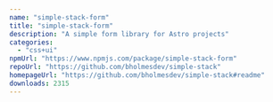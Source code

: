 ```yaml
---
name: "simple-stack-form"
title: "simple-stack-form"
description: "A simple form library for Astro projects"
categories:
  - "css+ui"
npmUrl: "https://www.npmjs.com/package/simple-stack-form"
repoUrl: "https://github.com/bholmesdev/simple-stack"
homepageUrl: "https://github.com/bholmesdev/simple-stack#readme"
downloads: 2315
---
```

